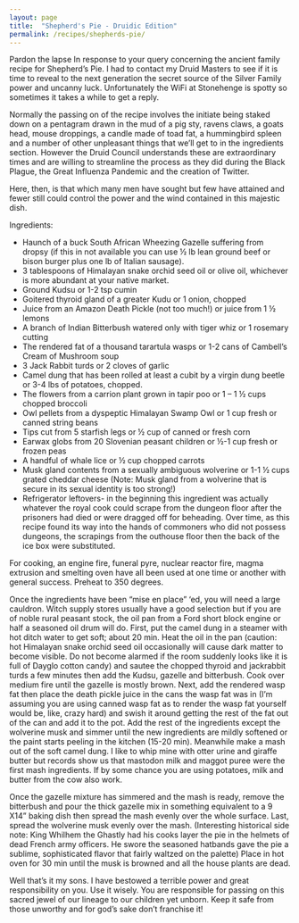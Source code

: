 ```yaml
---
layout: page
title:  "Shepherd's Pie - Druidic Edition"
permalink: /recipes/shepherds-pie/
---
```

Pardon the lapse In response to your query concerning the ancient family recipe for Shepherd’s Pie. I had to contact my Druid Masters to see if it is time to reveal to the next generation the secret source of the Silver Family power and uncanny luck. Unfortunately the WiFi at Stonehenge is spotty so sometimes it takes a while to get a reply.

Normally the passing on of the recipe involves the initiate being staked down on a pentagram drawn in the mud of a pig sty, ravens claws, a goats head, mouse droppings, a candle made of toad fat, a hummingbird spleen and a number of other unpleasant things that we’ll get to in the ingredients section. However the Druid Council understands these are extraordinary times and are willing to streamline the process as they did during the Black Plague, the Great Influenza Pandemic and the creation of Twitter.

Here, then, is that which many men have sought but few have attained and fewer still could control the power and the wind contained in this majestic dish.

Ingredients:

- Haunch of a buck South African Wheezing Gazelle suffering from dropsy (if this in not available you can use ½ lb lean ground beef or bison burger plus one lb of Italian sausage).
- 3 tablespoons of Himalayan snake orchid seed oil or olive oil, whichever is more abundant at your native market.
- Ground Kudsu or 1-2 tsp cumin
- Goitered thyroid gland of a greater Kudu or 1 onion, chopped
- Juice from an Amazon Death Pickle (not too much!) or juice from 1 ½ lemons
- A branch of Indian Bitterbush watered only with tiger whiz or 1 rosemary cutting
- The rendered fat of a thousand tarartula wasps or 1-2 cans of Cambell’s Cream of Mushroom soup
- 3 Jack Rabbit turds or 2 cloves of garlic
- Camel dung that has been rolled at least a cubit by a virgin dung beetle or 3-4 lbs of potatoes, chopped.           
- The flowers from a carrion plant grown in tapir poo or 1 – 1 ½ cups chopped broccoli
- Owl pellets from a dyspeptic Himalayan Swamp Owl or 1 cup fresh or canned string beans
- Tips cut from 5 starfish legs or ½ cup of canned or fresh corn
- Earwax globs from 20 Slovenian peasant children or ½-1 cup fresh or frozen peas
- A handful of whale lice or ½ cup chopped carrots
- Musk gland contents from a sexually ambiguous wolverine or 1-1 ½ cups grated cheddar cheese (Note: Musk gland from a wolverine that is secure in its sexual identity is too strong!)
- Refrigerator leftovers- in the beginning this ingredient was actually whatever the royal cook could scrape from the dungeon floor after the prisoners had died or were dragged off for beheading. Over time, as this recipe found its way into the hands of commoners who did not possess dungeons, the scrapings from the outhouse floor then the back of the ice box were substituted.

For cooking, an engine fire, funeral pyre, nuclear reactor fire, magma extrusion and smelting oven have all been used at one time or another with general success. Preheat to 350 degrees.

Once the ingredients have been “mise en place” ‘ed, you will need a large cauldron. Witch supply stores usually have a good selection but if you are of noble rural peasant stock, the oil pan from a Ford short block engine or half a seasoned oil drum will do. First, put the camel dung in a steamer with hot ditch water to get soft; about 20 min.  Heat the oil in the pan (caution: hot Himalayan snake orchid seed oil occasionally will cause dark matter to become visible. Do not become alarmed if the room suddenly looks like it is full of Dayglo cotton candy) and sautee the chopped thyroid and jackrabbit turds a few minutes then add the Kudsu, gazelle and bitterbush. Cook over medium fire until the gazelle is mostly brown. Next, add the rendered wasp fat then place the death pickle juice in the cans the wasp fat was in (I’m assuming you are using canned wasp fat as to render the wasp fat yourself would be, like, crazy hard) and swish it around getting the rest of the fat out of the can and add it to the pot. Add the rest of the ingredients except the wolverine musk and simmer until the new ingredients are mildly softened or the paint starts peeling in the kitchen (15-20 min). Meanwhile make a mash out of the soft camel dung. I like to whip mine with otter urine and giraffe butter but records show us that mastodon milk and maggot puree were the first mash ingredients. If by some chance you are using potatoes, milk and butter from the cow also work.

Once the gazelle mixture has simmered and the mash is ready, remove the bitterbush and pour the thick gazelle mix in something equivalent to a 9 X14” baking dish then spread the mash evenly over the whole surface. Last, spread the wolverine musk evenly over the mash. (Interesting historical side note: King Whilhem the Ghastly had his cooks layer the pie in the helmets of dead French army officers. He swore the seasoned hatbands gave the pie a sublime, sophisticated flavor that fairly waltzed on the palette) Place in hot oven for 30 min until the musk is browned and all the house plants are dead.

Well that’s it my sons. I have bestowed a terrible power and great responsibility on you. Use it wisely. You are responsible for passing on this sacred jewel of our lineage to our children yet unborn. Keep it safe from those unworthy and for god’s sake don’t franchise it!
